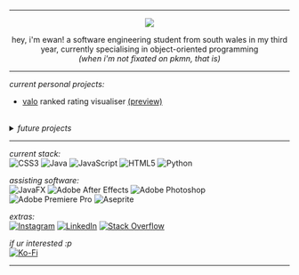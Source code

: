 <hr>
<p align="center"><img src="https://i.gifer.com/C6tt.gif"<br></p>
<p align="center">hey, i'm ewan! a software engineering student from south wales in my third year, currently specialising in object-oriented programming<br><i>(when i'm not fixated on pkmn, that is)</i></p>
<hr>

<i>current personal projects:</i>
<ul>
  <li><a href="https://playvalorant.com/en-gb/">valo</a> ranked rating visualiser <a href="https://github.com/user-attachments/assets/b90c449d-9d38-4a26-bb25-d74577257494">(preview)</a></li>
</ul>
<br>

<details>
  <summary><i>future projects</i></summary>
  <sub>secret :)</sub>
</details>
<hr>


<i>current stack:</i><br>
![CSS3](https://img.shields.io/badge/css3-%231572B6.svg?style=for-the-badge&logo=css3&logoColor=white) ![Java](https://img.shields.io/badge/java-%23ED8B00.svg?style=for-the-badge&logo=openjdk&logoColor=white) ![JavaScript](https://img.shields.io/badge/javascript-%23323330.svg?style=for-the-badge&logo=javascript&logoColor=%23F7DF1E) ![HTML5](https://img.shields.io/badge/html5-%23E34F26.svg?style=for-the-badge&logo=html5&logoColor=white) ![Python](https://img.shields.io/badge/python-3670A0?style=for-the-badge&logo=python&logoColor=ffdd54) 

<i>assisting software:</i><br>
![JavaFX](https://img.shields.io/badge/javafx-%23FF0000.svg?style=for-the-badge&logo=javafx&logoColor=white) ![Adobe After Effects](https://img.shields.io/badge/Adobe%20After%20Effects-9999FF.svg?style=for-the-badge&logo=Adobe%20After%20Effects&logoColor=white) ![Adobe Photoshop](https://img.shields.io/badge/adobe%20photoshop-%2331A8FF.svg?style=for-the-badge&logo=adobe%20photoshop&logoColor=white) ![Adobe Premiere Pro](https://img.shields.io/badge/Adobe%20Premiere%20Pro-9999FF.svg?style=for-the-badge&logo=Adobe%20Premiere%20Pro&logoColor=white) ![Aseprite](https://img.shields.io/badge/Aseprite-FFFFFF?style=for-the-badge&logo=Aseprite&logoColor=#7D929E)

<i>extras:</i><br>
[![Instagram](https://img.shields.io/badge/Instagram-%23E4405F.svg?logo=Instagram&logoColor=white)](https://instagram.com/ewan.lew) [![LinkedIn](https://img.shields.io/badge/LinkedIn-%230077B5.svg?logo=linkedin&logoColor=white)](https://linkedin.com/in/ewan-lewis-492aa9283) [![Stack Overflow](https://img.shields.io/badge/-Stackoverflow-FE7A16?logo=stack-overflow&logoColor=white)](https://stackoverflow.com/users/27470961)   

<i>if ur interested :p</i><br>
[![Ko-Fi](https://img.shields.io/badge/Ko--fi-F16061?style=for-the-badge&logo=ko-fi&logoColor=white)](https://ko-fi.com/ewanlew) 

<hr>
